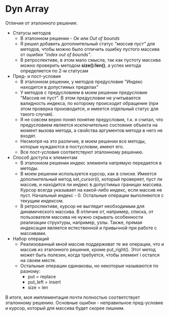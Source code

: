 # Dyn Array 
Отличия от эталонного решения:
* Статусы методов
  - В эталонном решении - _Ок_ или _Out of bounds_
  - Я решил добавить дополнительный статус _"массив пуст"_ для методов, чтобы можно было отличить ошибку пустого массива от ошибки _"index out of bounds"_.
  - В ретроспективе, в этом мало смысла, так как пустоту массива можно проверить методом **size()**/**len()**, а успех метода определяется по 2-м статусам
* Пред- и пост-условия
  - В эталонном решении, у методов предусловие "Индекс находится в допустимых пределах"
  - У методов с предусловием в моем решении предусловие "Массив не пуст". В этом предусловии не учитывается валидность индекса, по которому происходит обращение (при этом проверка производится, и имеется отдельный статус для такого случая).
  - Я не совсем верно понял понятие предусловия, т.к. я считал, что предусловием является исключительно состояние объекта на момент вызова метода, а свойства аргументов метода в него не входят.
  - Несмотря на это различие, в моем решении все методы, которые нуждаются в постусловии, имеют его.
  - Все пост-условия соответствуют эталонному решению.
* Способ доступа к элементам
  - В эталонном решении индекс элемента напрямую передается в методы.
  - В моем решении используется курсор, как в списке. Имеется дополнительный метод set_cursor(i), который проверяет, пуст ли массив, и находится ли индекс в допустимых границах массива. Курсор всегда указывает на какой-либо индекс, если массив не пуст. Начальный индекс - 0. Остальные операции выполняются с текущим индексом.
  - В ретроспективе, курсор не выглядит необходимым для динамического массива. В отличие от, например, списка, от пользователя массива не нужно скрывать особенности реализации структуры, например, узлы. Также, прямая индексация является естественной и привычной при работе с массивами.
* Набор операций
  - Реализованный мной массив поддерживат те же операции, что и массив из эталонного решения, кроме put_right(). Этот метод может быть полезен, когда требуется, чтобы элемент i остался на своем месте.
  - Остальные операции одинаковы, но некоторые называются по разному:
    * put = replace
    * put_left = insert
    * size = len

В итоге, моя имплементация почти полностью соответствует эталонному решению. Основные ошибки - неправильное пред-условие и курсор, который для массива будет скорее лишним.